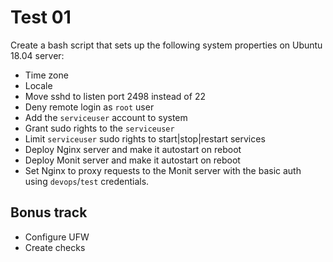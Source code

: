 # Test 01

Create a bash script that sets up the following system properties on Ubuntu 18.04 server:

* Time zone
* Locale
* Move sshd to listen port 2498 instead of 22
* Deny remote login as `root` user
* Add the `serviceuser` account to system
* Grant sudo rights to the `serviceuser`
* Limit `serviceuser` sudo rights to start|stop|restart services
* Deploy Nginx server and make it autostart on reboot
* Deploy Monit server and make it autostart on reboot
* Set Nginx to proxy requests to the Monit server with the basic auth using `devops`/`test` credentials.

## Bonus track

* Configure UFW
* Create checks